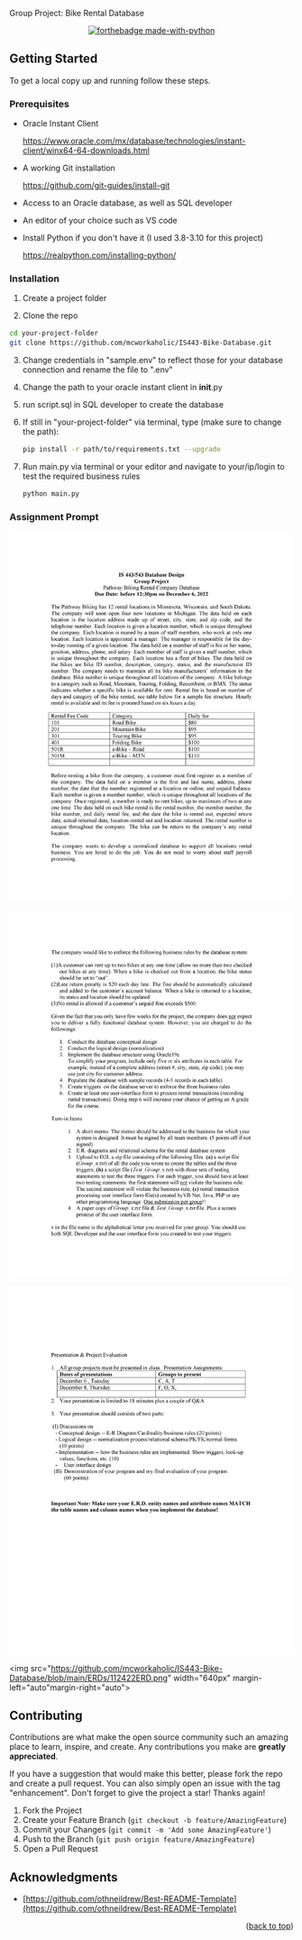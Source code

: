 Group Project: Bike Rental Database

<!-- Improved compatibility of back to top link: See: https://github.com/othneildrew/Best-README-Template/pull/73 -->
<a name="readme-top"></a>
<!--
*** Thanks for checking out the Best-README-Template. If you have a suggestion
*** that would make this better, please fork the repo and create a pull request
*** or simply open an issue with the tag "enhancement".
*** Don't forget to give the project a star!
*** Thanks again! Now go create something AMAZING! :D
-->



<!-- PROJECT SHIELDS -->
<!--
*** I'm using markdown "reference style" links for readability.
*** Reference links are enclosed in brackets [ ] instead of parentheses ( ).
*** See the bottom of this document for the declaration of the reference variables
*** for contributors-url, forks-url, etc. This is an optional, concise syntax you may use.
*** https://www.markdownguide.org/basic-syntax/#reference-style-links
-->


<!-- PROJECT LOGO -->

<div align="center">

[![forthebadge made-with-python](http://ForTheBadge.com/images/badges/made-with-python.svg)](https://www.python.org/)

</div>

<!-- GETTING STARTED -->
## Getting Started
To get a local copy up and running follow these steps.

### Prerequisites

* Oracle Instant Client
  <p><a href="https://www.oracle.com/mx/database/technologies/instant-client/winx64-64-downloads.html">https://www.oracle.com/mx/database/technologies/instant-client/winx64-64-downloads.html</a></p>
  
* A working Git installation
  <p><a href="https://github.com/git-guides/install-git">https://github.com/git-guides/install-git</a></p>

* Access to an Oracle database, as well as SQL developer

* An editor of your choice such as VS code

* Install Python if you don't have it (I used 3.8-3.10 for this project)
  <p><a href="https://realpython.com/installing-python/">https://realpython.com/installing-python/</a></p>

### Installation

1. Create a project folder

2.  Clone the repo
   ```sh
   cd your-project-folder 
   git clone https://github.com/mcworkaholic/IS443-Bike-Database.git
   ```

3.  Change credentials in "sample.env" to reflect those for your database connection and rename the file to ".env" 

4.  Change the path to your oracle instant client in __init__.py

5.  run script.sql in SQL developer to create the database

6.  If still in "your-project-folder" via terminal, type (make sure to change the path):
   
    ```sh
    pip install -r path/to/requirements.txt --upgrade
    ```

7.  Run main.py via terminal or your editor and navigate to your/ip/login to test the required business rules

    ```sh
    python main.py
    ```


### Assignment Prompt

![Page1](Assignment-Photos/0.png)

![Page2](Assignment-Photos/1.png)

![Page3](Assignment-Photos/2.png)

<img src="https://github.com/mcworkaholic/IS443-Bike-Database/blob/main/ERDs/112422ERD.png" width="640px" margin-left="auto"margin-right="auto">

<!-- CONTRIBUTING -->
## Contributing

Contributions are what make the open source community such an amazing place to learn, inspire, and create. Any contributions you make are **greatly appreciated**.

If you have a suggestion that would make this better, please fork the repo and create a pull request. You can also simply open an issue with the tag "enhancement".
Don't forget to give the project a star! Thanks again!

1. Fork the Project
2. Create your Feature Branch (`git checkout -b feature/AmazingFeature`)
3. Commit your Changes (`git commit -m 'Add some AmazingFeature'`)
4. Push to the Branch (`git push origin feature/AmazingFeature`)
5. Open a Pull Request


<!-- ACKNOWLEDGMENTS -->
## Acknowledgments

* [https://github.com/othneildrew/Best-README-Template](https://github.com/othneildrew/Best-README-Template)

<p align="right">(<a href="#readme-top">back to top</a>)</p>

<!-- MARKDOWN LINKS & IMAGES -->
<!-- https://www.markdownguide.org/basic-syntax/#reference-style-links -->
[contributors-shield]: https://img.shields.io/github/contributors/mcworkaholic/IS443-Bike-Database.svg?style=for-the-badge
[contributors-url]: https://github.com/mcworkaholic/IS443-Bike-Database/graphs/contributors
[forks-shield]: https://img.shields.io/github/forks/mcworkaholic/IS443-Bike-Database.svg?style=for-the-badge
[forks-url]: https://github.com/mcworkaholic/IS443-Bike-Database/network/members
[stars-shield]: https://img.shields.io/github/stars/mcworkaholic/IS443-Bike-Database.svg?style=for-the-badge
[stars-url]: https://github.com/mcworkaholic/IS443-Bike-Database/stargazers
[issues-shield]: https://img.shields.io/github/issues/mcworkaholic/IS443-Bike-Database.svg?style=for-the-badge
[issues-url]: https://github.com/mcworkaholic/IS443-Bike-Database/issues
[license-shield]: https://img.shields.io/github/license/mcworkaholic/IS443-Bike-Database.svg?style=for-the-badge
[license-url]: https://github.com/mcworkaholic/IS443-Bike-Database/blob/master/LICENSE.txt
[linkedin-shield]: https://img.shields.io/badge/-LinkedIn-black.svg?style=for-the-badge&logo=linkedin&colorB=555
[linkedin-url]: https://linkedin.com/in/weston-evans
[product-screenshot]: images/screenshot.png
